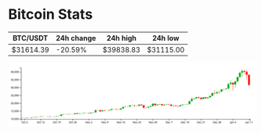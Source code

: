 # Bitcoin Stats

BTC/USDT|24h change|24h high|24h low|
|---|---|---|---|
|$31614.39|-20.59%|$39838.83|$31115.00|

<img src="./chart.svg">

